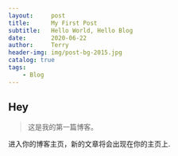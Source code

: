 ```yaml
---
layout:     post                    
title:      My First Post               
subtitle:   Hello World, Hello Blog 
date:       2020-06-22              
author:     Terry                      
header-img: img/post-bg-2015.jpg   
catalog: true                       
tags:                               
    - Blog
---
```


## Hey
>这是我的第一篇博客。

进入你的博客主页，新的文章将会出现在你的主页上.
